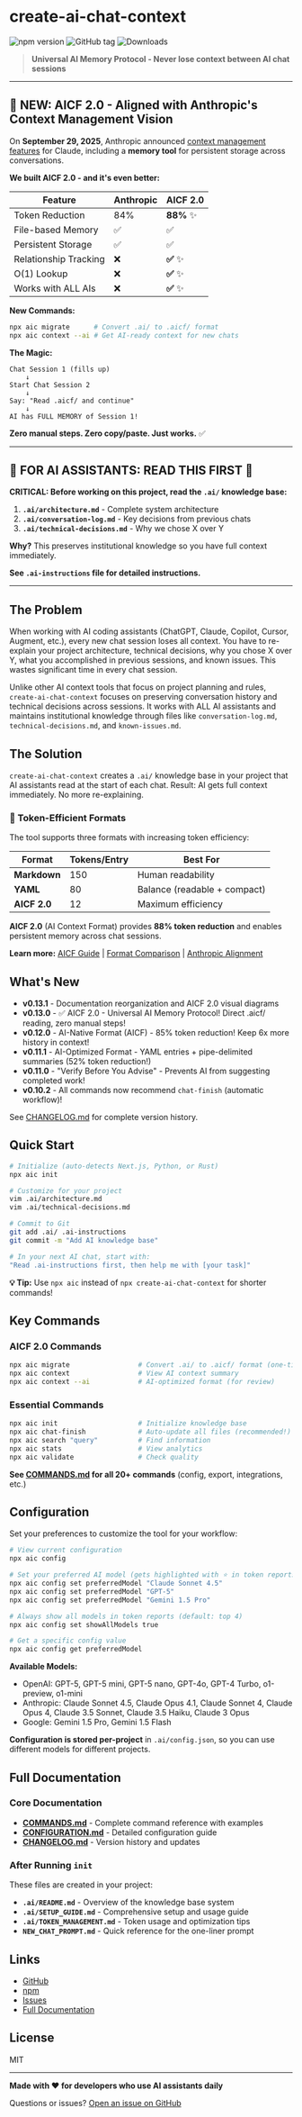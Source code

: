 # create-ai-chat-context

![npm version](https://img.shields.io/npm/v/create-ai-chat-context)
![GitHub tag](https://img.shields.io/github/v/tag/Vaeshkar/create-ai-chat-context)
![Downloads](https://img.shields.io/npm/dm/create-ai-chat-context.svg)

> **Universal AI Memory Protocol - Never lose context between AI chat sessions**

---

## 🚀 **NEW: AICF 2.0 - Aligned with Anthropic's Context Management Vision**

On **September 29, 2025**, Anthropic announced [context management features](https://www.anthropic.com/news/context-management) for Claude, including a **memory tool** for persistent storage across conversations.

**We built AICF 2.0 - and it's even better:**

| Feature               | Anthropic | AICF 2.0   |
| --------------------- | --------- | ---------- |
| Token Reduction       | 84%       | **88%** ✨ |
| File-based Memory     | ✅        | ✅         |
| Persistent Storage    | ✅        | ✅         |
| Relationship Tracking | ❌        | **✅** ✨  |
| O(1) Lookup           | ❌        | **✅** ✨  |
| Works with ALL AIs    | ❌        | **✅** ✨  |

**New Commands:**

```bash
npx aic migrate      # Convert .ai/ to .aicf/ format
npx aic context --ai # Get AI-ready context for new chats
```

**The Magic:**

```
Chat Session 1 (fills up)
    ↓
Start Chat Session 2
    ↓
Say: "Read .aicf/ and continue"
    ↓
AI has FULL MEMORY of Session 1!
```

**Zero manual steps. Zero copy/paste. Just works.** ✅

---

## 🚨 FOR AI ASSISTANTS: READ THIS FIRST 🚨

**CRITICAL: Before working on this project, read the `.ai/` knowledge base:**

1. **`.ai/architecture.md`** - Complete system architecture
2. **`.ai/conversation-log.md`** - Key decisions from previous chats
3. **`.ai/technical-decisions.md`** - Why we chose X over Y

**Why?** This preserves institutional knowledge so you have full context immediately.

**See `.ai-instructions` file for detailed instructions.**

---

## The Problem

When working with AI coding assistants (ChatGPT, Claude, Copilot, Cursor, Augment, etc.), every new chat session loses all context. You have to re-explain your project architecture, technical decisions, why you chose X over Y, what you accomplished in previous sessions, and known issues. This wastes significant time in every chat session.

Unlike other AI context tools that focus on project planning and rules, `create-ai-chat-context` focuses on preserving conversation history and technical decisions across sessions. It works with ALL AI assistants and maintains institutional knowledge through files like `conversation-log.md`, `technical-decisions.md`, and `known-issues.md`.

## The Solution

`create-ai-chat-context` creates a `.ai/` knowledge base in your project that AI assistants read at the start of each chat. Result: AI gets full context immediately. No more re-explaining.

### 🚀 Token-Efficient Formats

The tool supports three formats with increasing token efficiency:

| Format       | Tokens/Entry | Best For                     |
| ------------ | ------------ | ---------------------------- |
| **Markdown** | 150          | Human readability            |
| **YAML**     | 80           | Balance (readable + compact) |
| **AICF 2.0** | 12           | Maximum efficiency           |

**AICF 2.0** (AI Context Format) provides **88% token reduction** and enables persistent memory across chat sessions.

**Learn more:** [AICF Guide](./docs/aicf/AICF-GUIDE.md) | [Format Comparison](./docs/aicf/AICF-BENCHMARK-REPORT.md) | [Anthropic Alignment](./docs/aicf/ANTHROPIC-ALIGNMENT.md)

## What's New

- **v0.13.1** - Documentation reorganization and AICF 2.0 visual diagrams
- **v0.13.0** - ✅ AICF 2.0 - Universal AI Memory Protocol! Direct .aicf/ reading, zero manual steps!
- **v0.12.0** - AI-Native Format (AICF) - 85% token reduction! Keep 6x more history in context!
- **v0.11.1** - AI-Optimized Format - YAML entries + pipe-delimited summaries (52% token reduction!)
- **v0.11.0** - "Verify Before You Advise" - Prevents AI from suggesting completed work!
- **v0.10.2** - All commands now recommend `chat-finish` (automatic workflow)!

See [CHANGELOG.md](./CHANGELOG.md) for complete version history.

## Quick Start

```bash
# Initialize (auto-detects Next.js, Python, or Rust)
npx aic init

# Customize for your project
vim .ai/architecture.md
vim .ai/technical-decisions.md

# Commit to Git
git add .ai/ .ai-instructions
git commit -m "Add AI knowledge base"

# In your next AI chat, start with:
"Read .ai-instructions first, then help me with [your task]"
```

**💡 Tip:** Use `npx aic` instead of `npx create-ai-chat-context` for shorter commands!

## Key Commands

### AICF 2.0 Commands

```bash
npx aic migrate                 # Convert .ai/ to .aicf/ format (one-time)
npx aic context                 # View AI context summary
npx aic context --ai            # AI-optimized format (for review)
```

### Essential Commands

```bash
npx aic init                    # Initialize knowledge base
npx aic chat-finish             # Auto-update all files (recommended!)
npx aic search "query"          # Find information
npx aic stats                   # View analytics
npx aic validate                # Check quality
```

**See [COMMANDS.md](./COMMANDS.md) for all 20+ commands** (config, export, integrations, etc.)

## Configuration

Set your preferences to customize the tool for your workflow:

```bash
# View current configuration
npx aic config

# Set your preferred AI model (gets highlighted with ⭐ in token reports)
npx aic config set preferredModel "Claude Sonnet 4.5"
npx aic config set preferredModel "GPT-5"
npx aic config set preferredModel "Gemini 1.5 Pro"

# Always show all models in token reports (default: top 4)
npx aic config set showAllModels true

# Get a specific config value
npx aic config get preferredModel
```

**Available Models:**

- OpenAI: GPT-5, GPT-5 mini, GPT-5 nano, GPT-4o, GPT-4 Turbo, o1-preview, o1-mini
- Anthropic: Claude Sonnet 4.5, Claude Opus 4.1, Claude Sonnet 4, Claude Opus 4, Claude 3.5 Sonnet, Claude 3.5 Haiku, Claude 3 Opus
- Google: Gemini 1.5 Pro, Gemini 1.5 Flash

**Configuration is stored per-project** in `.ai/config.json`, so you can use different models for different projects.

## Full Documentation

### Core Documentation

- **[COMMANDS.md](COMMANDS.md)** - Complete command reference with examples
- **[CONFIGURATION.md](CONFIGURATION.md)** - Detailed configuration guide
- **[CHANGELOG.md](CHANGELOG.md)** - Version history and updates

### After Running `init`

These files are created in your project:

- **`.ai/README.md`** - Overview of the knowledge base system
- **`.ai/SETUP_GUIDE.md`** - Comprehensive setup and usage guide
- **`.ai/TOKEN_MANAGEMENT.md`** - Token usage and optimization tips
- **`NEW_CHAT_PROMPT.md`** - Quick reference for the one-liner prompt

## Links

- [GitHub](https://github.com/Vaeshkar/create-ai-chat-context)
- [npm](https://www.npmjs.com/package/create-ai-chat-context)
- [Issues](https://github.com/Vaeshkar/create-ai-chat-context/issues)
- [Full Documentation](https://github.com/Vaeshkar/create-ai-chat-context#readme)

## License

MIT

---

**Made with ❤️ for developers who use AI assistants daily**

Questions or issues? [Open an issue on GitHub](https://github.com/Vaeshkar/create-ai-chat-context/issues)
